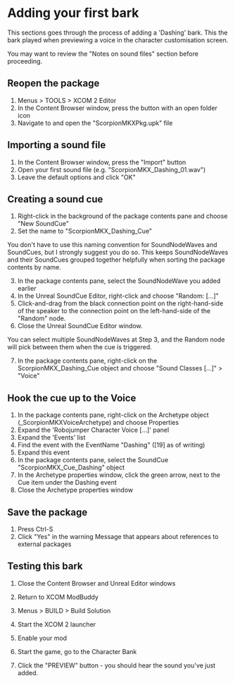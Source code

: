 # Adding your first bark

This sections goes through the process of adding a 'Dashing' bark. 
This the bark played when previewing a voice in the character customisation screen.

You may want to review the "Notes on sound files" section before proceeding.

## Reopen the package
1. Menus > TOOLS > XCOM 2 Editor
2. In the Content Browser window, press the  button with an open folder icon
3. Navigate to and open the "ScorpionMKXPkg.upk" file

## Importing a sound file
1. In the Content Browser window, press the "Import" button
2. Open your first sound file (e.g. "ScorpionMKX_Dashing_01.wav")
3. Leave the default options and click "OK"

## Creating a sound cue
1. Right-click in the background of the package contents pane and choose "New SoundCue"
2. Set the name to "ScorpionMKX_Dashing_Cue" 

You don't have to use this naming convention for SoundNodeWaves and SoundCues, but I strongly suggest you do so. 
This keeps SoundNodeWaves and their SoundCues grouped together helpfully when sorting the package contents by name.

3. In the package contents pane, select the SoundNodeWave you added earlier
4. In the Unreal SoundCue Editor, right-click and choose "Random: [...]"
5. Click-and-drag from the black connection point on the right-hand-side of the speaker 
to the connection point on the left-hand-side of the "Random" node.
6. Close the Unreal SoundCue Editor window.

You can select multiple SoundNodeWaves at Step 3, and the Random node will pick between them when the cue is triggered.

7. In the package contents pane, right-click on the ScorpionMKX_Dashing_Cue object and choose "Sound Classes [...]" > "Voice"

## Hook the cue up to the Voice
1. In the package contents pane, right-click on the Archetype object (_ScorpionMKXVoiceArchetype) and choose Properties
2. Expand the 'Robojumper Character Voice [...]' panel
3. Expand the 'Events' list
4. Find the event with the EventName "Dashing" ([19] as of writing)
5. Expand this event
6. In the package contents pane, select the SoundCue "ScorpionMKX_Cue_Dashing" object
7. In the Archetype properties window, click the green arrow, next to the Cue item under the Dashing event
8. Close the Archetype properties window

## Save the package

1. Press Ctrl-S
2. Click "Yes" in the warning Message that appears about references to external packages

## Testing this bark
1. Close the Content Browser and Unreal Editor windows
2. Return to XCOM ModBuddy
3. Menus > BUILD > Build Solution

4. Start the XCOM 2 launcher
5. Enable your mod
6. Start the game, go to the Character Bank
7. Click the "PREVIEW" button - you should hear the sound you've just added.